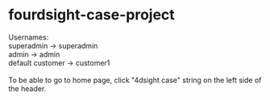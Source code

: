 # fourdsight-case-project

Usernames:<br />
superadmin -> superadmin<br />
admin -> admin<br />
default customer -> customer1<br />
<br />
To be able to go to home page, click "4dsight case" string on the left side of the header.<br />
